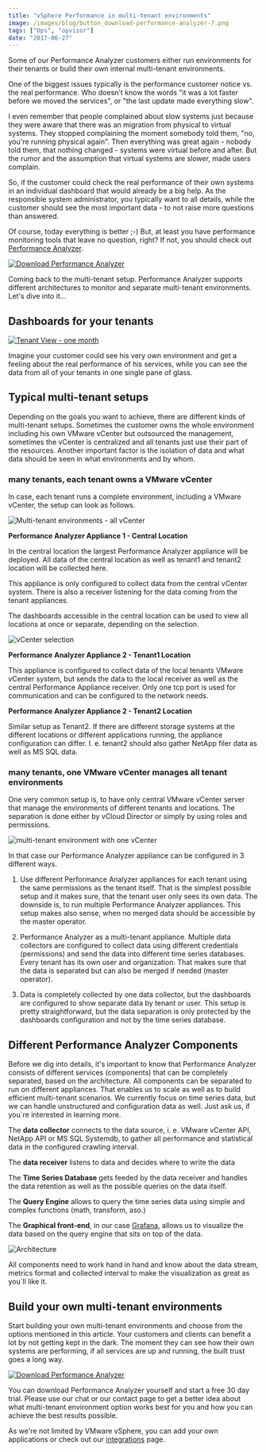 ```yaml
---
title: "vSphere Performance in multi-tenant environments"
image: /images/blog/button_download-performance-analyzer-7.png
tags: ["Ops", "opvizor"]
date: "2017-06-27"
---
```


Some of our Performance Analyzer customers either run environments for their tenants or build their own internal multi-tenant environments.

One of the biggest issues typically is the performance customer notice vs. the real performance. Who doesn't know the words "it was a lot faster before we moved the services", or "the last update made everything slow". 

I even remember that people complained about slow systems just because they were aware that there was an migration from physical to virtual systems. They stopped complaining the moment somebody told them, "no, you're running physical again". Then everything was great again - nobody told them, that nothing changed - systems were virtual before and after. But the rumor and the assumption that virtual systems are slower, made users complain.

So, if the customer could check the real performance of their own systems in an individual dashboard that would already be a big help. As the responsible system administrator, you typically want to all details, while the customer should see the most important data - to not raise more questions than answered.

Of course, today everything is better ;-) But, at least you have performance monitoring tools that leave no question, right? If not, you should check out [Performance Analyzer](http://try.opvizor.com/perfanalyzer).

[![Download Performance Analyzer](/images/blog/button_download-performance-analyzer-7.png)](http://try.opvizor.com/perfanalyzer)

Coming back to the multi-tenant setup. Performance Analyzer supports different architectures to monitor and separate multi-tenant environments. Let's dive into it...

## Dashboards for your tenants

[![Tenant View - one month](/images/blog/monthsview.png)](http://try.opvizor.com/perfanalyzer)

Imagine your customer could see his very own environment and get a feeling about the real performance of his services, while you can see the data from all of your tenants in one single pane of glass.

## Typical multi-tenant setups

Depending on the goals you want to achieve, there are different kinds of multi-tenant setups. Sometimes the customer owns the whole environment including his own VMware vCenter but outsourced the management, sometimes the vCenter is centralized and all tenants just use their part of the resources. Another important factor is the isolation of data and what data should be seen in what environments and by whom.

### many tenants, each tenant owns a VMware vCenter

In case, each tenant runs a complete environment, including a VMware vCenter, the setup can look as follows.

![Multi-tenant environments - all vCenter](/images/blog/multi-tenant.png)

**Performance Analyzer Appliance 1 - Central Location**

In the central location the largest Performance Analyzer appliance will be deployed. All data of the central location as well as tenant1 and tenant2 location will be collected here.

This appliance is only configured to collect data from the central vCenter system. There is also a receiver listening for the data coming from the tenant appliances.

The dashboards accessible in the central location can be used to view all locations at once or separate, depending on the selection.

![vCenter selection](/images/blog/vcenter_selection.png)

**Performance Analyzer Appliance 2 - Tenant1 Location**

This appliance is configured to collect data of the local tenants VMware vCenter system, but sends the data to the local receiver as well as the central Performance Appliance receiver. Only one tcp port is used for communication and can be configured to the network needs.

**Performance Analyzer Appliance 2 - Tenant2 Location**

Similar setup as Tenant2. If there are different storage systems at the different locations or different applications running, the appliance configuration can differ. I. e. tenant2 should also gather NetApp filer data as well as MS SQL data.

### many tenants, one VMware vCenter manages all tenant environments

One very common setup is, to have only central VMware vCenter server that manage the environments of different tenants and locations. The separation is done either by vCloud Director or simply by using roles and permissions.

![multi-tenant environment with one vCenter](/images/blog/multi-tenant_singlevcenter.png)

In that case our Performance Analyzer appliance can be configured in 3 different ways.

1) Use different Performance Analyzer appliances for each tenant using the same permissions as the tenant itself. That is the simplest possible setup and it makes sure, that the tenant user only sees its own data. The downside is, to run multiple Performance Analyzer appliances. This setup makes also sense, when no merged data should be accessible by the master operator.

2) Performance Analyzer as a multi-tenant appliance. Multiple data collectors are configured to collect data using different credentials (permissions) and send the data into different time series databases. Every tenant has its own user and organization. That makes sure that the data is separated but can also be merged if needed (master operator).

3) Data is completely collected by one data collector, but the dashboards are configured to show separate data by tenant or user. This setup is pretty straightforward, but the data separation is only protected by the dashboards configuration and not by the time series database.

## Different Performance Analyzer Components

Before we dig into details, it's important to know that Performance Analyzer consists of different services (components) that can be completely separated, based on the architecture. All components can be separated to run on different appliances. That enables us to scale as well as to build efficient multi-tenant scenarios. We currently focus on time series data, but we can handle unstructured and configuration data as well. Just ask us, if you´re interested in learning more.

The **data collector** connects to the data source, i. e. VMware vCenter API, NetApp API or MS SQL Systemdb, to gather all performance and statistical data in the configured crawling interval.

The **data receiver** listens to data and decides where to write the data

The **Time Series Database** gets feeded by the data receiver and handles the data retention as well as the possible queries on the data itself.

The **Query Engine** allows to query the time series data using simple and complex functions (math, transform, aso.)

The **Graphical front-end**, in our case [Grafana](https://grafana.com), allows us to visualize the data based on the query engine that sits on top of the data. 

![Architecture](/images/blog/architecture_opvizor_1.png)

All components need to work hand in hand and know about the data stream, metrics format and collected interval to make the visualization as great as you´ll like it.

## Build your own multi-tenant environments

Start building your own multi-tenant environments and choose from the options mentioned in this article. Your customers and clients can benefit a lot by not getting kept in the dark. The moment they can see how their own systems are performing, if all services are up and running, the built trust goes a long way. 

[![Download Performance Analyzer](/images/blog/button_download-performance-analyzer-6.png)](http://try.opvizor.com/perfanalyzer)

You can download Performance Analyzer yourself and start a free 30 day trial. Please use our chat or our contact page to get a better idea about what multi-tenant environment option works best for you and how you can achieve the best results possible.

As we're not limited by VMware vSphere, you can add your own applications or check out our [integrations](https://www.opvizor.com/integration/) page.
